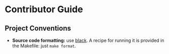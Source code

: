 Contributor Guide
=================

Project Conventions
-------------------

* **Source code formatting:** use [black][]. A recipe for running it is provided in the Makefile: just `make format`.


[black]: https://black.readthedocs.io/en/stable/
